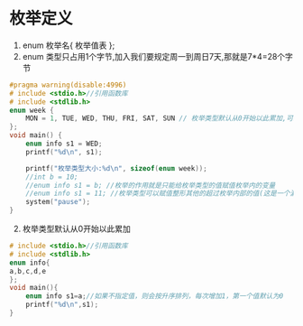 # 枚举定义

1. enum 枚举名{ 枚举值表 };
2. enum 类型只占用1个字节,加入我们要规定周一到周日7天,那就是7*4=28个字节

```c
#pragma warning(disable:4996)
# include <stdio.h>//引用函数库
# include <stdlib.h>
enum week {
	MON = 1, TUE, WED, THU, FRI, SAT, SUN // 枚举类型默认从0开始以此累加,可以手工指定
};
void main() {
	enum info s1 = WED;
	printf("%d\n", s1);

	printf("枚举类型大小:%d\n", sizeof(enum week));
	//int b = 10;
	//enum info s1 = b; //枚举的作用就是只能给枚举类型的值赋值枚举内的变量
	//enum info s1 = 11; //枚举类型可以赋值整形其他的超过枚举内部的值(这是一个漏洞)
	system("pause");
}
```



2. 枚举类型默认从0开始以此累加
```c
# include <stdio.h>//引用函数库
# include <stdlib.h>
enum info{
a,b,c,d,e
};
void main(){
	enum info s1=a;//如果不指定值，则会按升序排列，每次增加1，第一个值默认为0
	printf("%d\n",s1);
}
```